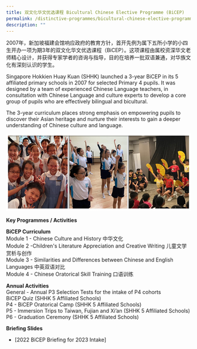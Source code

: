 ```yaml
---
title: 双文化华文优选课程 Bicultural Chinese Elective Programme (BiCEP)
permalink: /distinctive-programmes/bicultural-chinese-elective-programme-bicep/
description: ""
---
```

2007年，新加坡福建会馆响应政府的教育方针，首开先例为属下五所小学的小四生开办一项为期3年的双文化华文优选课程（BiCEP）。这项课程由属校资深华文老师精心设计，并获得专家学者的咨询与指导，目的在培养一批双语兼通，对华族文化有深刻认识的学生。  

Singapore Hokkien Huay Kuan (SHHK) launched a 3-year BiCEP in its 5 affiliated primary schools in 2007 for selected Primary 4 pupils. It was designed by a team of experienced Chinese Language teachers, in consultation with Chinese Language and culture experts to develop a core group of pupils who are effectively bilingual and bicultural.

The 3-year curriculum places strong emphasis on empowering pupils to discover their Asian heritage and nurture their interests to gain a deeper understanding of Chinese culture and language.

![](/images/distinctive_programme_bicep_2021.jpg)

**Key Programmes / Activities**

**BiCEP Curriculum** <br>
Module 1 - Chinese Culture and History 中华文化 <br>
Module 2 -Children's Literature Appreciation and Creative Writing 儿童文学赏析与创作 <br>
Module 3 - Similarities and Differences between Chinese and English Languages 中英双语对比 <br>
Module 4 - Chinese Oratorical Skill Training 口语训练

**Annual Activities** <br>
General - Annual P3 Selection Tests for the intake of P4 cohorts <br> BiCEP Quiz (SHHK 5 Affiliated Schools) <br>
P4 - BiCEP Oratorical Camp (SHHK 5 Affiliated Schools) <br>
P5 - Immersion Trips to Taiwan, Fujian and Xi’an (SHHK 5 Affiliated Schools) <br>
P6 - Graduation Ceremony (SHHK 5 Affiliated Schools)

**Briefing Slides**
* [2022 BiCEP Briefing for 2023 Intake][](/files/2023%20bicep%20intake%20parent%20briefing%20sch%20web.pdf)